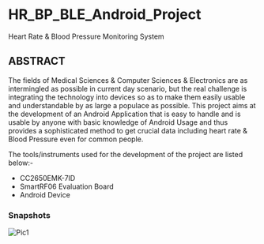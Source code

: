 # HR_BP_BLE_Android_Project
Heart Rate &amp; Blood Pressure Monitoring System
## ABSTRACT

The fields of Medical Sciences & Computer Sciences & Electronics are as intermingled as possible in current day scenario, but the real challenge is integrating the technology into devices so as to make them easily usable and understandable by as large a populace as possible. This project aims at the development of an Android Application that is easy to handle and is usable by anyone with basic knowledge of Android Usage and thus provides a sophisticated method to get crucial data including heart rate & Blood Pressure even for common people.

The tools/instruments used for the development of the project are listed below:-
- CC2650EMK-7ID
- SmartRF06 Evaluation Board
- Android Device

### Snapshots
![Pic1](/images/logo.png)
